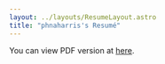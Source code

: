```yaml
---
layout: ../layouts/ResumeLayout.astro
title: "phnaharris's Resumé"
---
```


You can view PDF version at
[here](<https://phnaharris.github.io/cv/[CV]%20[Nam%20Anh%20Pham%20Hoang%20(Harris)]%20[Software%20Engineer].pdf>).
